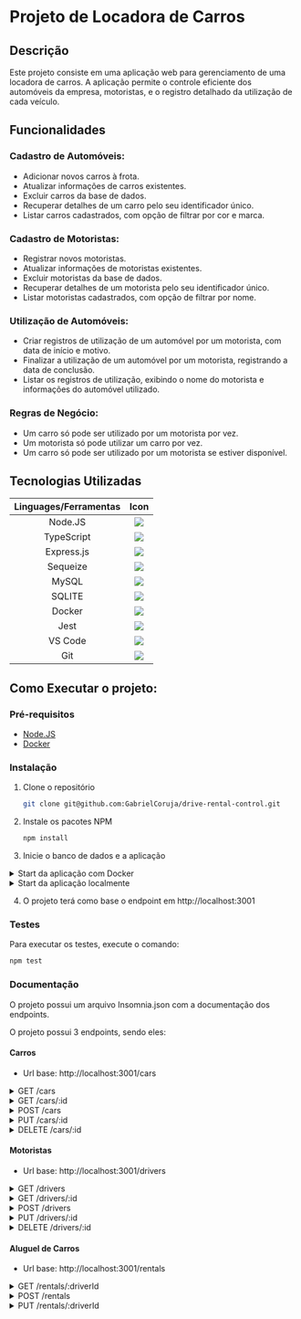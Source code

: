 # Projeto de Locadora de Carros

## Descrição

Este projeto consiste em uma aplicação web para gerenciamento de uma locadora de carros. A aplicação permite o controle eficiente dos automóveis da empresa, motoristas, e o registro detalhado da utilização de cada veículo.

## Funcionalidades

### Cadastro de Automóveis:

- Adicionar novos carros à frota.
- Atualizar informações de carros existentes.
- Excluir carros da base de dados.
- Recuperar detalhes de um carro pelo seu identificador único.
- Listar carros cadastrados, com opção de filtrar por cor e marca.

### Cadastro de Motoristas:

- Registrar novos motoristas.
- Atualizar informações de motoristas existentes.
- Excluir motoristas da base de dados.
- Recuperar detalhes de um motorista pelo seu identificador único.
- Listar motoristas cadastrados, com opção de filtrar por nome.

### Utilização de Automóveis:

- Criar registros de utilização de um automóvel por um motorista, com data de início e motivo.
- Finalizar a utilização de um automóvel por um motorista, registrando a data de conclusão.
- Listar os registros de utilização, exibindo o nome do motorista e informações do automóvel utilizado.

### Regras de Negócio:

- Um carro só pode ser utilizado por um motorista por vez.
- Um motorista só pode utilizar um carro por vez.
- Um carro só pode ser utilizado por um motorista se estiver disponível.

## Tecnologias Utilizadas

|  Linguages/Ferramentas   |                         Icon                          |
| :----------------: | :---------------------------------------------------: |
| Node.JS | <a href="https://skillicons.dev"> <img src="https://skillicons.dev/icons?i=nodejs&perline=1" /></a> |
| TypeScript | <a href="https://skillicons.dev"> <img src="https://skillicons.dev/icons?i=typescript&perline=1" /></a> |
| Express.js | <a href="https://skillicons.dev"> <img src="https://skillicons.dev/icons?i=express&perline=1" /></a> |
| Sequeize | <a href="https://skillicons.dev"> <img src="https://skillicons.dev/icons?i=sequelize&perline=1" /></a> |
| MySQL | <a href="https://skillicons.dev"> <img src="https://skillicons.dev/icons?i=mysql&perline=1" /></a> |
| SQLITE | <a href="https://skillicons.dev"> <img src="https://skillicons.dev/icons?i=sqlite&perline=1" /></a> |
| Docker | <a href="https://skillicons.dev"> <img src="https://skillicons.dev/icons?i=docker&perline=1" /></a> |
| Jest | <a href="https://skillicons.dev"> <img src="https://skillicons.dev/icons?i=jest&perline=1" /></a> |
| VS Code | <a href="https://skillicons.dev"> <img src="https://skillicons.dev/icons?i=vscode&perline=1" /></a> |
| Git | <a href="https://skillicons.dev"> <img src="https://skillicons.dev/icons?i=git&perline=1" /></a> |


## Como Executar o projeto:

### Pré-requisitos

- [Node.JS](https://nodejs.org/en/download/)
- [Docker](https://docs.docker.com/engine/install/)

### Instalação

1. Clone o repositório
   ```sh
   git clone git@github.com:GabrielCoruja/drive-rental-control.git
    ```

2. Instale os pacotes NPM
   ```sh
   npm install
    ```

3. Inicie o banco de dados e a aplicação

<details>
  <summary>Start da aplicação com Docker</summary>

- Para subir a aplicação e o banco de dados, execute o comando:

    ```sh
   docker-compose up -d --build
    ```

Obs: Utilizando o docker os dados serão persistidos utilizando o MySQL.

</details>

<details>
  <summary>Start da aplicação localmente</summary>

- Contrução das tabelas no banco de dados:

    ```sh
   npm run build && npm run db:migrate && npm run db:seed
    ```

- Start da aplicação:

    ```sh
   npm run dev
    ```

Obs: Utilizando localmente os dados serão persistidos utilizando o SQLite.

</details>

4. O projeto terá como base o endpoint em http://localhost:3001

### Testes

Para executar os testes, execute o comando:
```sh
npm test
```


### Documentação

O projeto possui um arquivo Insomnia.json com a documentação dos endpoints.

O projeto possui 3 endpoints, sendo eles:

#### Carros

- Url base: http://localhost:3001/cars

<details>
  <summary>GET /cars</summary>

- Retorna todos os carros cadastrados.

- Endpoind com filtros:

    - GET /cars?color=red
    - GET /cars?brand=Chevrolet
    - GET /cars?color=red&brand=Chevrolet

- Exemplo de resposta:

    ```json
    [
      {
        "licensePlateId": "ABC-1234",
        "name": "Corsa",
        "brand": "Chevrolet",
        "color": "red"
      },
      {
        "licensePlateId": "DEF-5678",
        "name": "Opala",
        "brand": "Chevrolet",
        "color": "gray"
      },
      {
        "licensePlateId": "GHI-9012",
        "name": "Uno",
        "brand": "Fiat",
        "color": "blue"
      }
    ]
    ```
</details>

<details>
  <summary>GET /cars/:id</summary>

- Retorna os detalhes de um carro específico.

- Endpoint com parâmetro:

    - GET /cars/ABC-1234

- Exemplo de resposta:

    ```json
    {
      "licensePlateId": "ABC-1234",
      "name": "Corsa",
      "brand": "Chevrolet",
      "color": "red"
    }
    ```

- Exemplo de resposta com carro não encontrado:

    ```json
    {
      "message": "Car not found"
    }
    ```

</details>

<details>
  <summary>POST /cars</summary>

- Cria um novo carro.

- Exemplo de requisição:

    ```json
    {
      "licensePlateId": "AAA-9999",
      "name": "Ferrari 93",
      "brand": "Ferrari",
      "color": "red"
    }
    ```
    ```
- Exemplo de resposta:

    ```json
    {
      "licensePlateId": "AAA-9999",
      "name": "Ferrari 93",
      "brand": "Ferrari",
      "color": "red"
    }
    ```
    ```
</details>

<details>
  <summary>PUT /cars/:id</summary>

- Atualiza as informações de um carro específico.

- Endpoint com parâmetro:

    - PUT /cars/AAA-9999

- Exemplo de requisição:

    ```json
    {
      "name": "Ferrari 93",
      "brand": "Ferrari",
      "color": "red"
    }
    ```

- Exemplo de resposta:

    ```json
    {
      "licensePlateId": "AAA-9999",
      "name": "Ferrari 93",
      "brand": "Ferrari",
      "color": "red"
    }
    ```

- Exemplo de resposta com carro não encontrado:

    ```json
    {
      "message": "Car not found"
    }
    ```

</details>

<details>
  <summary>DELETE /cars/:id</summary>

- Exclui um carro específico.

- Endpoint com parâmetro:

    - DELETE /cars/AAA-9999

- Resposta sem corpo.

- Exemplo de resposta com carro não encontrado:

    ```json
    {
      "message": "Car not found"
    }
    ```

</details>


#### Motoristas

- Url base: http://localhost:3001/drivers

<details>
  <summary>GET /drivers</summary>

- Retorna todos os motoristas cadastrados.

- Endpoint com filtros:

    - GET /drivers?fullname=Silva

- Exemplo de resposta:

    ```json
    [
      {
        "id": 1,
        "fullName": "Lucas Silva",
        "email": "lucas.silva@email.com",
      },
      {
        "id": 2,
        "fullName": "João Silva",
        "email": "joao.silva@email.com",
      }
    ]
    ```

</details>

<details>
  <summary>GET /drivers/:id</summary>

- Retorna os detalhes de um motorista específico.

- Endpoint com parâmetro:

    - GET /drivers/1

- Exemplo de resposta:

    ```json
    {
      "id": 1,
      "fullName": "Lucas Silva",
      "email": "lucas.silva@email.com",
    }
    ```

- Exemplo de resposta com motorista não encontrado:

    ```json
    {
      "message": "Driver not found"
    }
    ```

</details>

<details>
  <summary>POST /drivers</summary>

- Cria um novo motorista.

- Exemplo de requisição:

    ```json
    {
      "fullName": "Gabriel Silva",
      "email": "gabriel.silva@email.com",
    }
    ```

- Exemplo de resposta:

    ```json
    {
      "id": 3,
      "fullName": "Gabriel Silva",
      "email": "gabriel.silva@email.com",
    }
    ```

</details>

<details>
  <summary>PUT /drivers/:id</summary>

- Atualiza as informações de um motorista específico.

- Endpoint com parâmetro:

    - PUT /drivers/3

- Exemplo de requisição:

    ```json
    {
      "fullName": "Gabriel Coruja",
      "email": "update.email@email.com",
    }
    ```

- Exemplo de resposta:

    ```json
    {
      "id": 3,
      "fullName": "Gabriel Coruja",
      "email": "update.email.com",
    }
    ```

- Exemplo de resposta com motorista não encontrado:

    ```json
    {
      "message": "Driver not found"
    }
    ```

</details>

<details>
  <summary>DELETE /drivers/:id</summary>

- Exclui um motorista específico.

- Endpoint com parâmetro:

    - DELETE /drivers/3

- Resposta sem corpo.

- Exemplo de resposta com motorista não encontrado:

    ```json
    {
      "message": "Driver not found"
    }
    ```

</details>

#### Aluguel de Carros

- Url base: http://localhost:3001/rentals

<details>
  <summary>GET /rentals/:driverId</summary>

- Retorna todos os registros de aluguel de um motorista específico.

- Endpoint com parâmetro:

    - GET /rentals/1

- Exemplo de resposta:

    ```json
    [
      {
        "id": 3,
        "fullname": "Maria Silva",
        "email": "maria.silva@email.com",
        "rentalCars": [
          {
            "licensePlateId": "GHI-9012",
            "name": "Chevette",
            "brand": "Chevrolet",
            "color": "blue",
            "RentalCarModel": {
              "startDate": "2024-01-11T15:07:17.053Z",
              "endDate": "2024-01-11T15:07:17.053Z",
              "description": "job"
            }
          },
          {
            "licensePlateId": "ABC-1234",
            "name": "Corsa",
            "brand": "Chevrolet",
            "color": "red",
            "RentalCarModel": {
              "startDate": "2024-01-11T15:07:17.053Z",
              "endDate": "2024-01-11T15:07:17.053Z",
              "description": "job"
            }
          }
        ],
      },
    ]
    ```

- Exemplo de resposta com motorista não encontrado:

    ```json
    {
      "message": "Driver not found"
    }
    ```

</details>

<details>
  <summary>POST /rentals</summary>

- Cria um novo registro de aluguel de carro.

- Exemplo de requisição:

    ```json
    {
      "driverId": 1,
      "licensePlateId": "GHI-9012",
      "description": "job"
    }
    ```

- Exemplo de resposta:

    ```json
    {
      "driverId": 1,
      "licensePlateId": "GHI-9012",
      "star": "2024-01-11T15:07:17.053Z",
      "endDate": "2024-01-11T15:07:17.053Z",
      "description": "job"
    }
    ```

- Exemplo de carro ou motorista vinculado a outro aluguel:

    ```json
    {
      "message": "Car or Driver already in use"
    }
    ```

</details>

<details>
  <summary>PUT /rentals/:driverId</summary>

- Finaliza um registro de aluguel de carro.

- Endpoint com parâmetro:

    - PUT /rentals/1

- Exemplo de resposta:

    ```json
    {
      "driverId": 1,
      "licensePlateId": "GHI-9012",
      "star": "2024-01-11T15:07:17.053Z",
      "endDate": "2024-01-11T15:07:17.053Z",
      "description": "job"
    }
    ```

- Exemplo de resposta com motorista não encontrado:

    ```json
    {
      "message": "Driver not found"
    }
    ```

</details>
